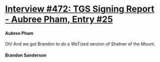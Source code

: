 # [Interview #472: TGS Signing Report - Aubree Pham, Entry #25](https://www.theoryland.com/intvmain.php?i=472#25)

#### Aubree Pham

Oh! And we got Brandon to do a WoTized version of Shatner of the Mount.

#### Brandon Sanderson

